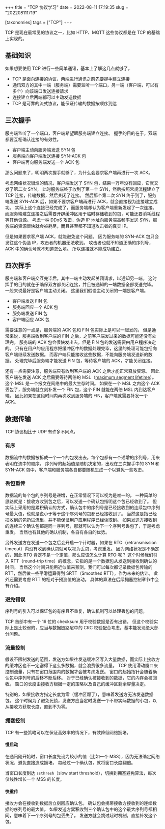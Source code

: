 +++
title = "TCP 协议学习"
date = 2022-08-11 17:19:35
slug = "202208111719"

[taxonomies]
tags = ["TCP"]
+++

TCP 是现在最常见的协议之一，比如 HTTP、MQTT 这些协议都是在 TCP 的基础上实现的。

<!-- more -->

## 基础知识

如果想要使用 TCP 进行一些简单通讯，基本上了解这几点就够了。

- TCP 是面向连接的协议，两端进行通讯之前先要握手建立连接
- 通讯双方的其中一端（服务端）需要监听一个端口，另一端（客户端，可以有多个）向该端口发送连接请求
- 连接建立后两端都可以主动发送数据
- TCP 是可靠的流式协议，能保证传输的数据按顺序到达

## 三次握手

服务端监听了一个端口，客户端希望跟服务端建立连接。
握手的目的在于，双端都要互相确认连接的有效性。

- 客户端主动向服务端发送 SYN 包
- 服务端向客户端发送连接 SYN-ACK 包
- 客户端再向服务端发送一个 ACK 包

那么问题来了，明明两次握手就够了，为什么会要求客户端再进行一次 ACK。

考虑网络状况很烂的情况，客户端发送了 SYN 包，结果一万年没有回应，它就又发了第二次 SYN。
此时服务端终于收到了第一个 SYN，然后按照常规流程建立了 TCP 连接，传输数据，然后关闭了连接。
然后那个第二次 SYN 终于到了，服务端发送 SYN-ACK 后，如果不要求客户端再进行 ACK，就会直接视为连接建立成功。
实际上这个连接已经完成了，而服务端却认为客户端重新发起了一次连接。
而服务端建立连接之后需要开辟缓冲区用于临时存储收到的包，可能还要消耗线程等其他资源。
考虑一种 DDoS 攻击，伪造 IP 地址向服务端高频率发送 SYN，服务端的资源很快就会被耗尽，而且甚至都不知道攻击者的真实 IP。

但是如果要求客户端 ACK，就能避免这个问题。
因为服务端的 SYN-ACK 包只会发往这个伪造 IP，攻击者的机器无法收到。
攻击者也就不知道正确的序列号，ACK 中的确认号就不知道怎么填。
所以连接就不能成功建立。

## 四次挥手

服务端和客户端交互完毕后，其中一端主动发起关闭请求，以通知另一端。
这时挥手的目的就在于确保双方都关闭连接，并且被通知的一端数据全部发送完毕。
一般来说最好是客户端主动关闭。
这里我们假设主动关闭的一端是客户端。

- 客户端发送 FIN 包
- 服务端回应一个 ACK 包
- 服务端发送 FIN 包
- 客户端回应 ACK 包

需要注意的一点是，服务端的 ACK 包和 FIN 包实际上是可以一起发的。
但是通常来说，服务端收到客户端的 FIN 之后，之前客户端发过来的数据可能还没有处理完。
服务端的 ACK 包会很快发出去，但是 FIN 包的发送需要由用户程序决定的。
只有在用户的应用程序把缓冲区中的数据处理完毕，这里的处理可能包括向客户端继续发送数据。
而客户端只能接收这些数据，不能向服务端发送新的数据。
处理完毕后服务端才能发送 FIN 包，等待客户端的 ACK，才能关闭连接。

还有一点需要注意，服务端只有收到客户端的 ACK 之后才能正常释放资源。
因此客户端在发送 ACK 之后需要等待两倍的 MSL（[maximum segment lifetime](https://en.wikipedia.org/wiki/Maximum_segment_lifetime)）。
这个 MSL 是一个报文在网络中的最大生存时间。
如果在一个 MSL 之内这个 ACK 丢包了，服务端就立刻补发一个 FIN 包，这个 FIN 就能在两倍 MSL 内到达客户端。
因此如果在这段时间内再次收到服务端的 FIN，客户端就需要补发一个 ACK。

## 数据传输

TCP 协议相比于 UDP 有许多不同点。

### 有序

数据流中的数据被拆成一个一个的包发出去，每个包都有一个递增的序列号，用来表明在流中的顺序。
序列号的起始值是随机决定的，出现在三次握手中的 SYN 和 SYN-ACK 包中，客户端和服务端各自都要随机生成一个以避免一些攻击。

### 丢包重传

数据流的每个包的序列号是递增，在正常情况下可以视为是唯一的。
一种简单的思路就是：接收方收到包之后，可以发送一个确认包指明这个包已经收到了。
但实际上采用的是累积确认的方式，确认包中的序列号是已经接收到的连续包中序列号最大值，也就是说小于等于这个序列号的包都已经接收到了。
当然这是指已经把收到的包扔进流里，并不能保证用户应用程序已经读取到。
如果发送方接收到的连续三个确认包都是同一序列号，那就可以认为下一个序列号丢包了，于是考虑重发。
当然也有其他的确认机制，各自有各自的优势。

另外发送方在发送一个包之后会开启一个计时器，如果在 RTO（retransmission timeout）内没有收到确认包就可以视为丢包，考虑重发。
因为网络状况是不确定的，因此 RTO 肯定不是一个定值，那么应该怎么计算 RTO 呢？
这个时候我们引入 RTT（round-trip time）的概念，它指的是一个数据包从发送到接收到确认的时间。
当然这个时间只能用近似值来预测，我们可以每次都记录数据包传输的 RTT，然后做一些平滑运算得到 SRTT（Smoothed RTT），作为未来的估计。
此外还需要考虑 RTT 的相对于预测值的波动。
具体的算法在后续拥塞控制章节中会有介绍。

### 避免错误

序列号的引入可以保证包的有序且不重复，确认机制可以处理丢包的问题。

TCP 首部中有一个 16 位的 checksum 用于校验数据是否有出错。
但这个校验实际上是比较弱的，应当与数据链路层中的 CRC 校验配合考虑，基本能发现绝大部分问题。

### 流量控制

假设不限制发送的范围，发送方如果往发送缓冲区写入大量数据，而实际上接收方的缓冲区也不一定塞得下这么多数据，就会浪费很多流量。
TCP 使用滑动窗口来控制流量，只有在窗口范围内的数据才会被考虑发送。
窗口的起始指针会随着确认包中序列号的后移不断后移。
对于已经确认被接收到的数据，它的内存会被回收。
窗口的长度由接收方根据一定的策略以及自己的缓冲区剩余容量决定。

特别的，如果接收方指定长度为零（缓冲区爆了），意味着发送方无法发送数据包。
这个时候为了避免死锁，发送方应当定时发送一个不带实际数据的小包，以从接收方获取长度，直到不为零。

### 拥塞控制

TCP 有一些策略可以在保证高效率的情况下，有效降低网络拥堵。

#### 慢启动

在通讯刚开始时，窗口长度先设为较小的值（比如一个 MSS），因为无法确定网络状况，避免直接造成拥堵。
每经过一个确认包，就将窗口长度翻倍。

当窗口长度到达 `ssthresh`（slow start threshold），切换到拥塞避免算法，每次仅线性增长一个 MSS 的长度。

#### 快重传

接收方会在接收到数据后立刻回应确认包。
确认包会携带接收方接收到的连续数据的序列号的最大值。
如果发送方累积收到三个确认包中的这个最大序列号都相同，意味着下一个序列号的包丢失了。
发送方就会跳过超时机制，直接补发这个包。
